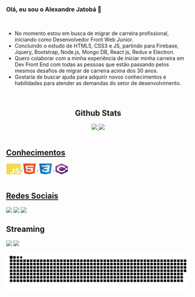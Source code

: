 ### Olá, eu sou o Alexandre Jatobá 👋

<div><br>
  <ul style="text-decoration: none">
    <li>No momento estou em busca de migrar de carreira profissional, iniciando como Desenvolvedor Front Web Junior.</li>
    <li>Concluindo o estudo de HTML5, CSS3 e JS, partindo para Firebase, Jquery, Bootstrap, Node.js, Mongo DB, React js, Redux e Electron.</li>
    <li>Quero colaborar com a minha experiência de iniciar minha carreira em Dev Front End com todas as pessoas que estão passando pelos mesmos desafios de migrar de carreira           acima dos 30 anos.</li>
    <li>Gostaria de buscar ajuda para adquirir novos conhecimentos e habilidades para atender as demandas do setor de desenvolvimento.</li>
  </ul>
</div>


<div align="center"><br>
  <h2>Github Stats</h2>
  <a href="https://github.com/alexandrejs777">
  <img height="180em" src="https://github-readme-stats.vercel.app/api?username=alexandrejs777&show_icons=true&theme=merko&include_all_commits=true&count_private=true"/>
  <img height="180em" src="https://github-readme-stats.vercel.app/api/top-langs/?username=alexandrejs777&layout=compact&langs_count=7&theme=merko"/>
</div>
  
  
<div style="display: inline_block"><br>
  <h2>Conhecimentos</h2>
  <img align="center" alt="ale-Js" height="30" width="40" src="https://raw.githubusercontent.com/devicons/devicon/master/icons/javascript/javascript-plain.svg">
  <img align="center" alt="ale-HTML" height="30" width="40" src="https://raw.githubusercontent.com/devicons/devicon/master/icons/html5/html5-original.svg">
  <img align="center" alt="ale-CSS" height="30" width="40" src="https://raw.githubusercontent.com/devicons/devicon/master/icons/css3/css3-original.svg">
  <img align="center" alt="ale-Csharp" height="30" width="40" src="https://raw.githubusercontent.com/devicons/devicon/master/icons/csharp/csharp-original.svg">
</div>


<div style="display: inline_block"><br>
  <h2>Redes Sociais</h2>
  <a href="https://www.facebook.com/alex.vandroy"><img src="https://img.shields.io/badge/Facebook-1877F2?style=for-the-badge&logo=facebook&logoColor=white"></a>
  <a href="https://www.instagram.com/alexandre.jatoba/"><img src="https://img.shields.io/badge/Instagram-E4405F?style=for-the-badge&logo=instagram&logoColor=white"></a>
  <a href="https://www.linkedin.com/in/alexandre-jatob%C3%A1-de-siqueira-37284b55/"><img src="https://img.shields.io/badge/LinkedIn-0077B5?style=for-the-badge&logo=linkedin&logoColor=white"></a>
  
  <h2>Streaming</h2>
  <a href="https://www.youtube.com/channel/UCiqZQxSsFulWW8Tp8TGUPSw"><img src="https://img.shields.io/badge/YouTube-FF0000?style=for-the-badge&logo=youtube&logoColor=white"></a>
  <a href="https://www.twitch.tv/alexandrejs1886"><img src="https://img.shields.io/badge/Twitch-9146FF?style=for-the-badge&logo=twitch&logoColor=white"></a>
</div>
  
![Snake animation](https://github.com/alexandrejs777/alexandrejs777/blob/output/github-contribution-grid-snake.svg)
